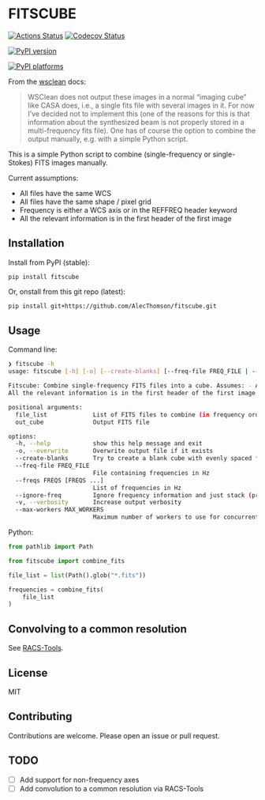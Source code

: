 # FITSCUBE

[![Actions Status][actions-badge]][actions-link]
[![Codecov Status][codecov-badge]][codecov-link]

<!-- [![Documentation Status][rtd-badge]][rtd-link] -->

[![PyPI version][pypi-version]][pypi-link]

<!-- [![Conda-Forge][conda-badge]][conda-link] -->

[![PyPI platforms][pypi-platforms]][pypi-link]

<!-- [![GitHub Discussion][github-discussions-badge]][github-discussions-link] -->

<!-- SPHINX-START -->

<!-- prettier-ignore-start -->
[codecov-link]:             https://codecov.io/gh/AlecThomson/fitscube
[codecov-badge]:            https://codecov.io/gh/AlecThomson/fitscube/graph/badge.svg?token=RNXELOOH1Z
[actions-badge]:            https://github.com/AlecThomson/fitscube/workflows/CI/badge.svg
[actions-link]:             https://github.com/AlecThomson/fitscube/actions
[conda-badge]:              https://img.shields.io/conda/vn/conda-forge/fitscube
[conda-link]:               https://github.com/conda-forge/fitscube-feedstock
[github-discussions-badge]: https://img.shields.io/static/v1?label=Discussions&message=Ask&color=blue&logo=github
[github-discussions-link]:  https://github.com/AlecThomson/fitscube/discussions
[pypi-link]:                https://pypi.org/project/fitscube/
[pypi-platforms]:           https://img.shields.io/pypi/pyversions/fitscube
[pypi-version]:             https://img.shields.io/pypi/v/fitscube
[rtd-badge]:                https://readthedocs.org/projects/fitscube/badge/?version=latest
[rtd-link]:                 https://fitscube.readthedocs.io/en/latest/?badge=latest

<!-- prettier-ignore-end -->

From the [wsclean](https://wsclean.readthedocs.io/) docs:

> WSClean does not output these images in a normal “imaging cube” like CASA
> does, i.e., a single fits file with several images in it. For now I’ve decided
> not to implement this (one of the reasons for this is that information about
> the synthesized beam is not properly stored in a multi-frequency fits file).
> One has of course the option to combine the output manually, e.g. with a
> simple Python script.

This is a simple Python script to combine (single-frequency or single-Stokes)
FITS images manually.

Current assumptions:

- All files have the same WCS
- All files have the same shape / pixel grid
- Frequency is either a WCS axis or in the REFFREQ header keyword
- All the relevant information is in the first header of the first image

## Installation

Install from PyPI (stable):

```
pip install fitscube
```

Or, onstall from this git repo (latest):

```bash
pip install git+https://github.com/AlecThomson/fitscube.git
```

## Usage

Command line:

```bash
❯ fitscube -h
usage: fitscube [-h] [-o] [--create-blanks] [--freq-file FREQ_FILE | --freqs FREQS [FREQS ...] | --ignore-freq] [-v] [--max-workers MAX_WORKERS] file_list [file_list ...] out_cube

Fitscube: Combine single-frequency FITS files into a cube. Assumes: - All files have the same WCS - All files have the same shape / pixel grid - Frequency is either a WCS axis or in the REFFREQ header keyword -
All the relevant information is in the first header of the first image

positional arguments:
  file_list             List of FITS files to combine (in frequency order)
  out_cube              Output FITS file

options:
  -h, --help            show this help message and exit
  -o, --overwrite       Overwrite output file if it exists
  --create-blanks       Try to create a blank cube with evenly spaced frequencies
  --freq-file FREQ_FILE
                        File containing frequencies in Hz
  --freqs FREQS [FREQS ...]
                        List of frequencies in Hz
  --ignore-freq         Ignore frequency information and just stack (probably not what you want)
  -v, --verbosity       Increase output verbosity
  --max-workers MAX_WORKERS
                        Maximum number of workers to use for concurrent processing
```

Python:

```python
from pathlib import Path

from fitscube import combine_fits

file_list = list(Path().glob("*.fits"))

frequencies = combine_fits(
    file_list
)
```

## Convolving to a common resolution

See [RACS-Tools](https://github.com/AlecThomson/RACS-tools).

## License

MIT

## Contributing

Contributions are welcome. Please open an issue or pull request.

## TODO

- [ ] Add support for non-frequency axes
- [ ] Add convolution to a common resolution via RACS-Tools
